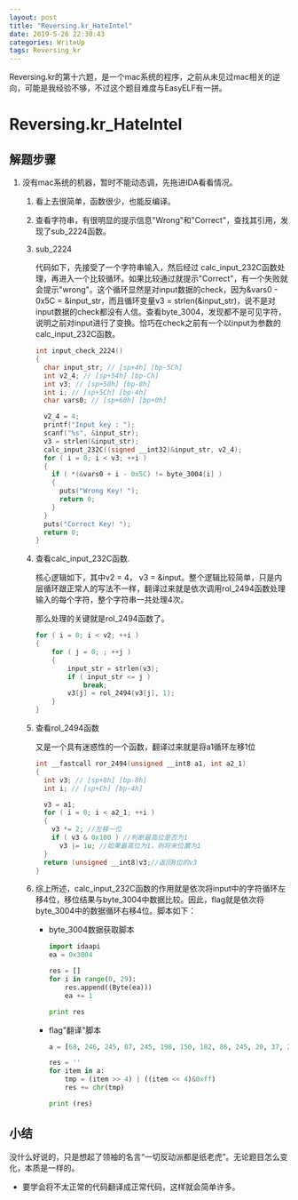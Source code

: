 ```yaml
---
layout: post
title: "Reversing.kr_HateIntel"
date: 2019-5-26 22:30:43
categories: WriteUp
tags: Reversing_kr
---
```


Reversing.kr的第十六题，是一个mac系统的程序，之前从未见过mac相关的逆向，可能是我经验不够，不过这个题目难度与EasyELF有一拼。

# Reversing.kr_HateIntel

## 解题步骤

1. 没有mac系统的机器，暂时不能动态调，先拖进IDA看看情况。

   1. 看上去很简单，函数很少，也能反编译。

   2. 查看字符串，有很明显的提示信息"Wrong"和"Correct"，查找其引用，发现了sub_2224函数。

   3. sub_2224

      代码如下，先接受了一个字符串输入，然后经过 calc_input_232C函数处理，再进入一个比较循环。如果比较通过就提示"Correct"，有一个失败就会提示"wrong"。这个循环显然是对input数据的check，因为&vars0 - 0x5C = &input_str，而且循环变量v3 = strlen(&input_str)，说不是对input数据的check都没有人信。查看byte_3004，发现都不是可见字符，说明之前对input进行了变换。恰巧在check之前有一个以input为参数的calc_input_232C函数。

      ```c
      int input_check_2224()
      {
        char input_str; // [sp+4h] [bp-5Ch]
        int v2_4; // [sp+54h] [bp-Ch]
        int v3; // [sp+58h] [bp-8h]
        int i; // [sp+5Ch] [bp-4h]
        char vars0; // [sp+60h] [bp+0h]
      
        v2_4 = 4;
        printf("Input key : ");
        scanf("%s", &input_str);
        v3 = strlen(&input_str);
        calc_input_232C((signed __int32)&input_str, v2_4);
        for ( i = 0; i < v3; ++i )
        {
          if ( *(&vars0 + i - 0x5C) != byte_3004[i] )
          {
            puts("Wrong Key! ");
            return 0;
          }
        }
        puts("Correct Key! ");
        return 0;
      }
      ```

   4. 查看calc_input_232C函数.

      核心逻辑如下，其中v2 = 4， v3 = &input。整个逻辑比较简单，只是内层循环跟正常人的写法不一样，翻译过来就是依次调用rol_2494函数处理输入的每个字符，整个字符串一共处理4次。

      那么处理的关键就是rol_2494函数了。

      ```c
      for ( i = 0; i < v2; ++i )
      {
          for ( j = 0; ; ++j )
          {
              input_str = strlen(v3);
              if ( input_str <= j )
                  break;
              v3[j] = rol_2494(v3[j], 1);
          }
      }
      ```

   5. 查看rol_2494函数

      又是一个具有迷惑性的一个函数，翻译过来就是将a1循环左移1位

      ```c
      int __fastcall ror_2494(unsigned __int8 a1, int a2_1)
      {
        int v3; // [sp+8h] [bp-8h]
        int i; // [sp+Ch] [bp-4h]
      
        v3 = a1;
        for ( i = 0; i < a2_1; ++i )
        {
          v3 *= 2; //左移一位
          if ( v3 & 0x100 ) //判断最高位是否为1
            v3 |= 1u; //如果最高位为1，则将末位置为1
        }
        return (unsigned __int8)v3;//返回8位的v3
      }
      ```

   6. 综上所述，calc_input_232C函数的作用就是依次将input中的字符循环左移4位，移位结果与byte_3004中数据比较。因此，flag就是依次将byte_3004中的数据循环右移4位。脚本如下：

      * byte_3004数据获取脚本

        ```python
        import idaapi
        ea = 0x3004
        
        res = []
        for i in range(0, 29):
            res.append((Byte(ea)))
            ea += 1
        
        print res
        ```

      * flag"翻译"脚本

        ```python
        a = [68, 246, 245, 87, 245, 198, 150, 182, 86, 245, 20, 37, 212, 245, 150, 230, 55, 71, 39, 87, 54, 71, 150, 3, 230, 243, 163, 146, 0]
        
        res = ''
        for item in a:
            tmp = (item >> 4) | ((item << 4)&0xff)
            res += chr(tmp)
        
        print (res)
        ```

## 小结

没什么好说的，只是想起了领袖的名言“一切反动派都是纸老虎”。无论题目怎么变化，本质是一样的。

* 要学会将不太正常的代码翻译成正常代码，这样就会简单许多。